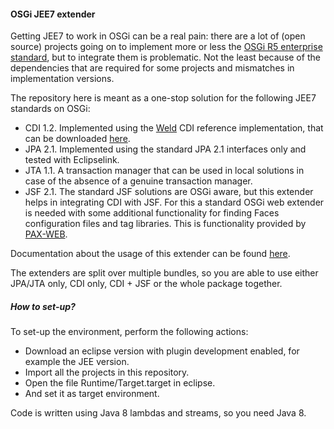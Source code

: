 #### OSGi JEE7 extender 
Getting JEE7 to work in OSGi can be a real pain: there are a lot of (open source) projects going on to implement more or less the 
[OSGi R5 enterprise standard][1], but to integrate them is problematic. Not the least because of the dependencies that
are required for some projects and mismatches in implementation versions.

The repository here is meant as a one-stop solution for the following JEE7 standards on OSGi:
* CDI 1.2. Implemented using the [Weld][2] CDI reference implementation, that can be downloaded [here][3].
* JPA 2.1. Implemented using the standard JPA 2.1 interfaces only and tested with Eclipselink.
* JTA 1.1. A transaction manager that can be used in local solutions in case of the absence of a genuine transaction manager.
* JSF 2.1. The standard JSF solutions are OSGi aware, but this extender helps in integrating CDI with JSF. For this a standard OSGi web
extender is needed with some additional functionality for finding Faces configuration files and tag libraries. This is functionality
provided by [PAX-WEB][4].

Documentation about the usage of this extender can be found [here][5].

The extenders are split over multiple bundles, so you are able to use either JPA/JTA only, CDI only, CDI + JSF or the whole package together.

##### How to set-up?
To set-up the environment, perform the following actions:
* Download an eclipse version with plugin development enabled, for example the JEE version.
* Import all the projects in this repository.
* Open the file Runtime/Target.target in eclipse.
* And set it as target environment.

Code is written using Java 8 lambdas and streams, so you need Java 8.

[1]: http://www.osgi.org/Specifications/HomePage
[2]: http://weld.cdi-spec.org/
[3]: http://search.maven.org/#artifactdetails|org.jboss.weld|weld-osgi-bundle|2.2.9.Final|jar
[4]: https://ops4j1.jira.com/wiki/display/paxweb/Pax+Web
[5]: http://www.avineas.org/uploads/jee-extender.pdf

